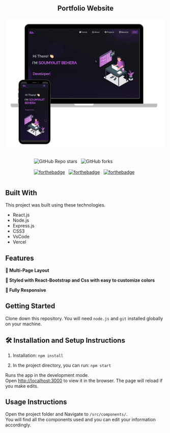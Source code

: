 <h2 align="center">
  Portfolio Website
</h2>
<div align="center">
  <img alt="Demo" src="./Images/readme-img1.png" />
</div>

<br/>

<div style="display: flex; justify-content: center; align-items: center">

  ![GitHub Repo stars](https://img.shields.io/github/stars/coder7290/portfolio?color=red&logo=github&style=for-the-badge) &nbsp;
  ![GitHub forks](https://img.shields.io/github/forks/coder7290/portfolio?color=red&logo=github&style=for-the-badge) &nbsp; <br /> <br />
  [![forthebadge](https://forthebadge.com/images/badges/built-with-love.svg)](https://forthebadge.com) &nbsp;
  [![forthebadge](https://forthebadge.com/images/badges/made-with-javascript.svg)](https://forthebadge.com) &nbsp;
  [![forthebadge](https://forthebadge.com/images/badges/open-source.svg)](https://forthebadge.com) &nbsp;

</div>

## Built With

This project was built using these technologies.

- React.js
- Node.js
- Express.js
- CSS3
- VsCode
- Vercel

## Features

**📖 Multi-Page Layout**

**🎨 Styled with React-Bootstrap and Css with easy to customize colors**

**📱 Fully Responsive**

## Getting Started

Clone down this repository. You will need `node.js` and `git` installed globally on your machine.

## 🛠 Installation and Setup Instructions

1. Installation: `npm install`

2. In the project directory, you can run: `npm start`

Runs the app in the development mode.\
Open [http://localhost:3000](http://localhost:3000) to view it in the browser.
The page will reload if you make edits.

## Usage Instructions

Open the project folder and Navigate to `/src/components/`. <br/>
You will find all the components used and you can edit your information accordingly.
